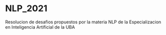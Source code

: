 # NLP_2021
Resolucion de desafios propuestos por la materia NLP de la Especializacion en Inteligencia Artificial de la UBA
